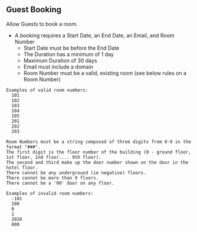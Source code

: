 ## Guest Booking

Allow Guests to book a room.

- A booking requires a Start Date, an End Date, an Email, and Room Number
  - Start Date must be before the End Date
  - The Duration has a minimum of 1 day
  - Maximum Duration of 30 days
  - Email must include a domain
  - Room Number must be a valid, existing room (see below rules on a Room Number)

```
Examples of valid room numbers:
  101
  102
  103
  104
  105
  201
  202
  203

Room Numbers must be a string composed of three digits from 0-9 in the format "###".
The first digit is the floor number of the building (0 - ground floor, 1st floor, 2nd floor.... 9th floor).
The second and third make up the door number shown on the door in the hotel floor.
There cannot be any underground (ie negative) floors.
There cannot be more than 9 floors.
There cannot be a '00' door on any floor.

Examples of invalid room numbers:
  -101
  100
  0
  1
  2020
  000
```
